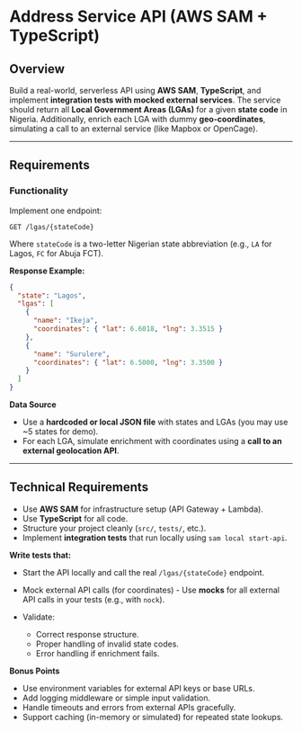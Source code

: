 # Address Service API (AWS SAM + TypeScript)

## Overview

Build a real-world, serverless API using **AWS SAM**, **TypeScript**, and implement **integration tests with mocked external services**.
The service should return all **Local Government Areas (LGAs)** for a given **state code** in Nigeria. Additionally, enrich each LGA with dummy **geo-coordinates**, simulating a call to an external service (like Mapbox or OpenCage).

---

## Requirements

### Functionality

Implement one endpoint:

```
GET /lgas/{stateCode}
```

Where `stateCode` is a two-letter Nigerian state abbreviation (e.g., `LA` for Lagos, `FC` for Abuja FCT).

**Response Example:**

```json
{
  "state": "Lagos",
  "lgas": [
    {
      "name": "Ikeja",
      "coordinates": { "lat": 6.6018, "lng": 3.3515 }
    },
    {
      "name": "Surulere",
      "coordinates": { "lat": 6.5000, "lng": 3.3500 }
    }
  ]
}
```

**Data Source**
* Use a **hardcoded or local JSON file** with states and LGAs (you may use \~5 states for demo).
* For each LGA, simulate enrichment with coordinates using a **call to an external geolocation API**.

---

## Technical Requirements

* Use **AWS SAM** for infrastructure setup (API Gateway + Lambda).
* Use **TypeScript** for all code.
* Structure your project cleanly (`src/`, `tests/`, etc.).
* Implement **integration tests** that run locally using `sam local start-api`.

**Write tests that:**
* Start the API locally and call the real `/lgas/{stateCode}` endpoint.
* Mock external API calls (for coordinates) - Use **mocks** for all external API calls in your tests (e.g., with `nock`).
* Validate:

  * Correct response structure.
  * Proper handling of invalid state codes.
  * Error handling if enrichment fails.

**Bonus Points**
* Use environment variables for external API keys or base URLs.
* Add logging middleware or simple input validation.
* Handle timeouts and errors from external APIs gracefully.
* Support caching (in-memory or simulated) for repeated state lookups.
